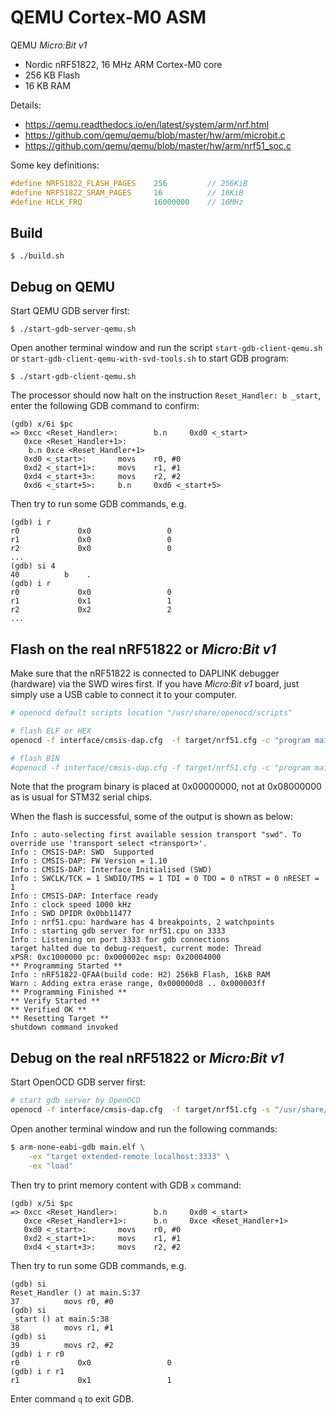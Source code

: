 # QEMU Cortex-M0 ASM

QEMU _Micro:Bit v1_

- Nordic nRF51822, 16 MHz ARM Cortex-M0 core
- 256 KB Flash
- 16 KB RAM

Details:

- https://qemu.readthedocs.io/en/latest/system/arm/nrf.html
- https://github.com/qemu/qemu/blob/master/hw/arm/microbit.c
- https://github.com/qemu/qemu/blob/master/hw/arm/nrf51_soc.c

Some key definitions:

```c
#define NRF51822_FLASH_PAGES    256         // 256KiB
#define NRF51822_SRAM_PAGES     16          // 16KiB
#define HCLK_FRQ                16000000    // 16MHz
```

## Build

`$ ./build.sh`

## Debug on QEMU

Start QEMU GDB server first:

`$ ./start-gdb-server-qemu.sh`

Open another terminal window and run the script `start-gdb-client-qemu.sh` or `start-gdb-client-qemu-with-svd-tools.sh` to start GDB program:

`$ ./start-gdb-client-qemu.sh`

The processor should now halt on the instruction `Reset_Handler: b _start`, enter the following GDB command to confirm:

```gdb
(gdb) x/6i $pc
=> 0xcc <Reset_Handler>:        b.n     0xd0 <_start>
   0xce <Reset_Handler+1>:
    b.n 0xce <Reset_Handler+1>
   0xd0 <_start>:       movs    r0, #0
   0xd2 <_start+1>:     movs    r1, #1
   0xd4 <_start+3>:     movs    r2, #2
   0xd6 <_start+5>:     b.n     0xd6 <_start+5>
```

Then try to run some GDB commands, e.g.

```gdb
(gdb) i r
r0             0x0                 0
r1             0x0                 0
r2             0x0                 0
...
(gdb) si 4
40          b    .
(gdb) i r
r0             0x0                 0
r1             0x1                 1
r2             0x2                 2
...
```

## Flash on the real nRF51822 or _Micro:Bit v1_

Make sure that the nRF51822 is connected to DAPLINK debugger (hardware) via the SWD wires first. If you have _Micro:Bit v1_ board, just simply use a USB cable to connect it to your computer.

```bash
# openocd default scripts location "/usr/share/openocd/scripts"

# flash ELF or HEX
openocd -f interface/cmsis-dap.cfg  -f target/nrf51.cfg -c "program main.elf verify reset exit"

# flash BIN
#openocd -f interface/cmsis-dap.cfg -f target/nrf51.cfg -c "program main.bin verify reset exit 0x00000000"
```

Note that the program binary is placed at 0x00000000, not at 0x08000000 as is usual for STM32 serial chips.

When the flash is successful, some of the output is shown as below:

```text
Info : auto-selecting first available session transport "swd". To override use 'transport select <transport>'.
Info : CMSIS-DAP: SWD  Supported
Info : CMSIS-DAP: FW Version = 1.10
Info : CMSIS-DAP: Interface Initialised (SWD)
Info : SWCLK/TCK = 1 SWDIO/TMS = 1 TDI = 0 TDO = 0 nTRST = 0 nRESET = 1
Info : CMSIS-DAP: Interface ready
Info : clock speed 1000 kHz
Info : SWD DPIDR 0x0bb11477
Info : nrf51.cpu: hardware has 4 breakpoints, 2 watchpoints
Info : starting gdb server for nrf51.cpu on 3333
Info : Listening on port 3333 for gdb connections
target halted due to debug-request, current mode: Thread
xPSR: 0xc1000000 pc: 0x000002ec msp: 0x20004000
** Programming Started **
Info : nRF51822-QFAA(build code: H2) 256kB Flash, 16kB RAM
Warn : Adding extra erase range, 0x000000d8 .. 0x000003ff
** Programming Finished **
** Verify Started **
** Verified OK **
** Resetting Target **
shutdown command invoked
```

## Debug on the real nRF51822 or _Micro:Bit v1_

Start OpenOCD GDB server first:

```bash
# start gdb server by OpenOCD
openocd -f interface/cmsis-dap.cfg  -f target/nrf51.cfg -s "/usr/share/openocd/scripts"
```

Open another terminal window and run the following commands:

```bash
$ arm-none-eabi-gdb main.elf \
    -ex "target extended-remote localhost:3333" \
    -ex "load"
```

Then try to print memory content with GDB `x` command:

```text
(gdb) x/5i $pc
=> 0xcc <Reset_Handler>:        b.n     0xd0 <_start>
   0xce <Reset_Handler+1>:      b.n     0xce <Reset_Handler+1>
   0xd0 <_start>:       movs    r0, #0
   0xd2 <_start+1>:     movs    r1, #1
   0xd4 <_start+3>:     movs    r2, #2
```

Then try to run some GDB commands, e.g.

```gdb
(gdb) si
Reset_Handler () at main.S:37
37          movs r0, #0
(gdb) si
_start () at main.S:38
38          movs r1, #1
(gdb) si
39          movs r2, #2
(gdb) i r r0
r0             0x0                 0
(gdb) i r r1
r1             0x1                 1
```

Enter command `q` to exit GDB.

